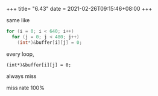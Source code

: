 +++
title= "6.43"
date = 2021-02-26T09:15:46+08:00
+++

same like

```c
for (i = 0; i < 640; i++)
  for (j = 0; j < 480; j++)
    (int*)&buffer[i][j] = 0;
```

every loop,

    (int*)&buffer[i][j] = 0;

always miss

miss rate 100%
